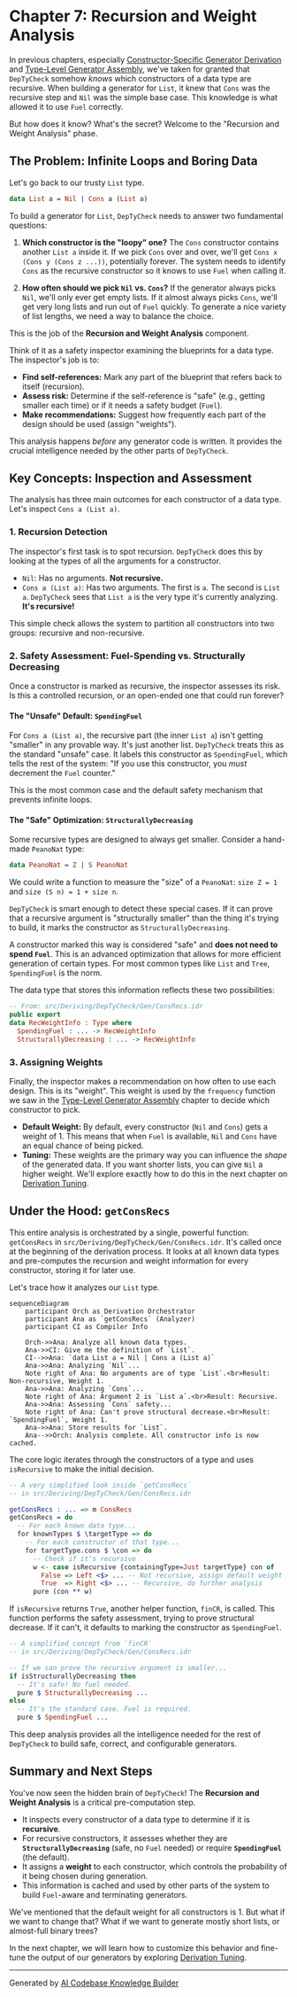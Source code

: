 # Chapter 7: Recursion and Weight Analysis

In previous chapters, especially [Constructor-Specific Generator Derivation](06_constructor_specific_generator_derivation_.md) and [Type-Level Generator Assembly](05_type_level_generator_assembly_.md), we've taken for granted that `DepTyCheck` somehow *knows* which constructors of a data type are recursive. When building a generator for `List`, it knew that `Cons` was the recursive step and `Nil` was the simple base case. This knowledge is what allowed it to use `Fuel` correctly.

But how does it know? What's the secret? Welcome to the "Recursion and Weight Analysis" phase.

## The Problem: Infinite Loops and Boring Data

Let's go back to our trusty `List` type.

```idris
data List a = Nil | Cons a (List a)
```

To build a generator for `List`, `DepTyCheck` needs to answer two fundamental questions:

1.  **Which constructor is the "loopy" one?** The `Cons` constructor contains another `List a` inside it. If we pick `Cons` over and over, we'll get `Cons x (Cons y (Cons z ...))`, potentially forever. The system needs to identify `Cons` as the recursive constructor so it knows to use `Fuel` when calling it.

2.  **How often should we pick `Nil` vs. `Cons`?** If the generator always picks `Nil`, we'll only ever get empty lists. If it almost always picks `Cons`, we'll get very long lists and run out of `Fuel` quickly. To generate a nice variety of list lengths, we need a way to balance the choice.

This is the job of the **Recursion and Weight Analysis** component.

Think of it as a safety inspector examining the blueprints for a data type. The inspector's job is to:
*   **Find self-references:** Mark any part of the blueprint that refers back to itself (recursion).
*   **Assess risk:** Determine if the self-reference is "safe" (e.g., getting smaller each time) or if it needs a safety budget (`Fuel`).
*   **Make recommendations:** Suggest how frequently each part of the design should be used (assign "weights").

This analysis happens *before* any generator code is written. It provides the crucial intelligence needed by the other parts of `DepTyCheck`.

## Key Concepts: Inspection and Assessment

The analysis has three main outcomes for each constructor of a data type. Let's inspect `Cons a (List a)`.

### 1. Recursion Detection

The inspector's first task is to spot recursion. `DepTyCheck` does this by looking at the types of all the arguments for a constructor.

*   `Nil`: Has no arguments. **Not recursive.**
*   `Cons a (List a)`: Has two arguments. The first is `a`. The second is `List a`. `DepTyCheck` sees that `List a` is the very type it's currently analyzing. **It's recursive!**

This simple check allows the system to partition all constructors into two groups: recursive and non-recursive.

### 2. Safety Assessment: Fuel-Spending vs. Structurally Decreasing

Once a constructor is marked as recursive, the inspector assesses its risk. Is this a controlled recursion, or an open-ended one that could run forever?

#### The "Unsafe" Default: `SpendingFuel`

For `Cons a (List a)`, the recursive part (the inner `List a`) isn't getting "smaller" in any provable way. It's just another list. `DepTyCheck` treats this as the standard "unsafe" case. It labels this constructor as `SpendingFuel`, which tells the rest of the system: "If you use this constructor, you *must* decrement the `Fuel` counter."

This is the most common case and the default safety mechanism that prevents infinite loops.

#### The "Safe" Optimization: `StructurallyDecreasing`

Some recursive types are designed to always get smaller. Consider a hand-made `PeanoNat` type:

```idris
data PeanoNat = Z | S PeanoNat
```

We could write a function to measure the "size" of a `PeanoNat`: `size Z = 1` and `size (S n) = 1 + size n`.

`DepTyCheck` is smart enough to detect these special cases. If it can prove that a recursive argument is "structurally smaller" than the thing it's trying to build, it marks the constructor as `StructurallyDecreasing`.

A constructor marked this way is considered "safe" and **does not need to spend `Fuel`**. This is an advanced optimization that allows for more efficient generation of certain types. For most common types like `List` and `Tree`, `SpendingFuel` is the norm.

The data type that stores this information reflects these two possibilities:

```idris
-- From: src/Deriving/DepTyCheck/Gen/ConsRecs.idr
public export
data RecWeightInfo : Type where
  SpendingFuel : ... -> RecWeightInfo
  StructurallyDecreasing : ... -> RecWeightInfo
```

### 3. Assigning Weights

Finally, the inspector makes a recommendation on how often to use each design. This is its "weight". This weight is used by the `frequency` function we saw in the [Type-Level Generator Assembly](05_type_level_generator_assembly_.md) chapter to decide which constructor to pick.

*   **Default Weight:** By default, every constructor (`Nil` and `Cons`) gets a weight of 1. This means that when `Fuel` is available, `Nil` and `Cons` have an equal chance of being picked.
*   **Tuning:** These weights are the primary way you can influence the *shape* of the generated data. If you want shorter lists, you can give `Nil` a higher weight. We'll explore exactly how to do this in the next chapter on [Derivation Tuning](08_derivation_tuning_.md).

## Under the Hood: `getConsRecs`

This entire analysis is orchestrated by a single, powerful function: `getConsRecs` in `src/Deriving/DepTyCheck/Gen/ConsRecs.idr`. It's called once at the beginning of the derivation process. It looks at all known data types and pre-computes the recursion and weight information for every constructor, storing it for later use.

Let's trace how it analyzes our `List` type.

```mermaid
sequenceDiagram
    participant Orch as Derivation Orchestrator
    participant Ana as `getConsRecs` (Analyzer)
    participant CI as Compiler Info

    Orch->>Ana: Analyze all known data types.
    Ana->>CI: Give me the definition of `List`.
    CI-->>Ana: `data List a = Nil | Cons a (List a)`
    Ana->>Ana: Analyzing `Nil`...
    Note right of Ana: No arguments are of type `List`.<br>Result: Non-recursive, Weight 1.
    Ana->>Ana: Analyzing `Cons`...
    Note right of Ana: Argument 2 is `List a`.<br>Result: Recursive.
    Ana->>Ana: Assessing `Cons` safety...
    Note right of Ana: Can't prove structural decrease.<br>Result: `SpendingFuel`, Weight 1.
    Ana->>Ana: Store results for `List`.
    Ana-->>Orch: Analysis complete. All constructor info is now cached.
```

The core logic iterates through the constructors of a type and uses `isRecursive` to make the initial decision.

```idris
-- A very simplified look inside `getConsRecs`
-- in src/Deriving/DepTyCheck/Gen/ConsRecs.idr

getConsRecs : ... => m ConsRecs
getConsRecs = do
  -- For each known data type...
  for knownTypes $ \targetType => do
    -- For each constructor of that type...
    for targetType.cons $ \con => do
      -- Check if it's recursive
      w <- case isRecursive {containingType=Just targetType} con of
        False => Left <$> ... -- Not recursive, assign default weight
        True  => Right <$> ... -- Recursive, do further analysis
      pure (con ** w)
```
If `isRecursive` returns `True`, another helper function, `finCR`, is called. This function performs the safety assessment, trying to prove structural decrease. If it can't, it defaults to marking the constructor as `SpendingFuel`.

```idris
-- A simplified concept from `finCR`
-- in src/Deriving/DepTyCheck/Gen/ConsRecs.idr

-- If we can prove the recursive argument is smaller...
if isStructurallyDecreasing then
  -- It's safe! No fuel needed.
  pure $ StructurallyDecreasing ...
else
  -- It's the standard case. Fuel is required.
  pure $ SpendingFuel ...
```
This deep analysis provides all the intelligence needed for the rest of `DepTyCheck` to build safe, correct, and configurable generators.

## Summary and Next Steps

You've now seen the hidden brain of `DepTyCheck`! The **Recursion and Weight Analysis** is a critical pre-computation step.

*   It inspects every constructor of a data type to determine if it is **recursive**.
*   For recursive constructors, it assesses whether they are **`StructurallyDecreasing`** (safe, no `Fuel` needed) or require **`SpendingFuel`** (the default).
*   It assigns a **weight** to each constructor, which controls the probability of it being chosen during generation.
*   This information is cached and used by other parts of the system to build `Fuel`-aware and terminating generators.

We've mentioned that the default weight for all constructors is 1. But what if we want to change that? What if we want to generate mostly short lists, or almost-full binary trees?

In the next chapter, we will learn how to customize this behavior and fine-tune the output of our generators by exploring [Derivation Tuning](08_derivation_tuning_.md).

---

Generated by [AI Codebase Knowledge Builder](https://github.com/The-Pocket/Tutorial-Codebase-Knowledge)